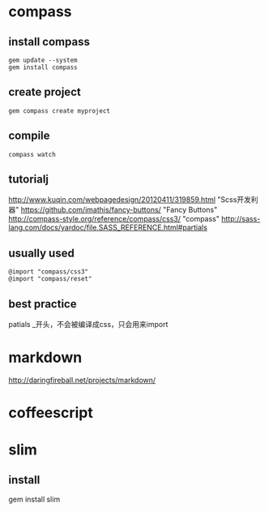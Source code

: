 # compass
## install compass
    gem update --system
    gem install compass

## create project
    gem compass create myproject

## compile
    compass watch
    
## tutorialj
http://www.kuqin.com/webpagedesign/20120411/319859.html "Scss开发利器"
https://github.com/imathis/fancy-buttons/ "Fancy Buttons"
http://compass-style.org/reference/compass/css3/ "compass"
http://sass-lang.com/docs/yardoc/file.SASS_REFERENCE.html#partials


## usually used  
    @import "compass/css3"
    @import "compass/reset"
## best practice
patials _开头，不会被编译成css，只会用来import

# markdown
http://daringfireball.net/projects/markdown/

# coffeescript

# slim
## install
gem install slim

